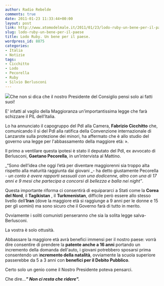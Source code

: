 ```yaml
---
author: Radio Rebelde
comments: true
date: 2011-01-23 11:33:44+00:00
layout: post
link: http://www.atomodelmale.it/2011/01/23/lodo-ruby-un-bene-per-il-paese/
slug: lodo-ruby-un-bene-per-il-paese
title: Lodo Ruby. Un bene per il paese.
wordpress_id: 8875
categories:
- Italia
- Notizie
tags:
- Cicchitto
- Lodo
- Pecorella
- Ruby
- Silvio Berlusconi
---
```


[![](http://www.atomodelmale.it/wp-content/uploads/2011/01/patente-16-anni_articolo-300x200.jpg)](http://www.atomodelmale.it/wp-content/uploads/2011/01/patente-16-anni_articolo.jpg)Che non si dica che il nostro Presidente del Consiglio pensi solo ai fatti suoi!

E’ infatti al vaglio della Maggioranza un’importantissima legge che farà schizzare il PIL dell’Italia.

Lo ha annunciato il capogruppo del Pdl alla Camera, **Fabrizio Cicchitto** che, comunicando il sì del Pdl alla ratifica della Convenzione internazionale di Lanzarote sulla protezione dei minori, ha affermato che è allo studio del governo una legge per l'abbassamento della maggiore età: ».

Il primo a ventilare questa ipotesi è stato il deputato del Pdl, ex avvocato di Berlusconi, **Gaetano Pecorella**, in un’intervista al Mattino.

_“Sono dell’idea che oggi l’età per diventare maggiorenni sia troppo alta rispetto alla maturità raggiunta dai giovani _- ha detto  giustamente Pecorella - _un conto è avere rapporti sessuali con una dodicenne, altro con una di 17 anni e 9 mesi che partecipa a concorsi di bellezza e balla nei night”_.



Questa importante riforma ci consentirà di equipararci a Stati come la **Corea del Nord**, il **Tagikistan** , il **Turkmenistan**, difficile però essere allo stesso livello dell’**Iran** (dove la maggiore età si raggiunge a 9 anni per le donne e 15 per gli uomini) ma sono sicuro che il Governo farà di tutto in merito.

Ovviamente i soliti comunisti penseranno che sia la solita legge salva-Berlusconi.

La vostra è solo ottusità.

Abbassare la maggiore età avrà benefici immensi per il nostro paese: vorrà dire consentire di prendere la **patente anche a 16 anni** portando un incremento della domanda dell'auto, i giovani potrebbero sposarsi prima consentendo un i**ncremento della natalità**, ovviamente la scuola superiore passerebbe da 5 a 3 anni con **benefici per il Debito Pubblico**.

Certo solo un genio come il Nostro Presidente poteva pensarci.

Che dire..._**" Non ci resta che ridere".**_
